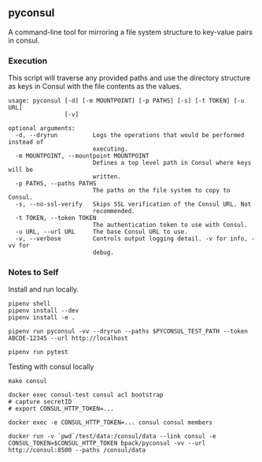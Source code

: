 ## pyconsul
A command-line tool for mirroring a file system structure to key-value pairs in consul.

### Execution
This script will traverse any provided paths and use the directory structure as keys in
Consul with the file contents as the values.

```
usage: pyconsul [-d] [-m MOUNTPOINT] [-p PATHS] [-s] [-t TOKEN] [-u URL]
                [-v]

optional arguments:
  -d, --dryrun          Logs the operations that would be performed instead of
                        executing.
  -m MOUNTPOINT, --mountpoint MOUNTPOINT
                        Defines a top level path in Consul where keys will be
                        written.
  -p PATHS, --paths PATHS
                        The paths on the file system to copy to Consul.
  -s, --no-ssl-verify   Skips SSL verification of the Consul URL. Not
                        recommended.
  -t TOKEN, --token TOKEN
                        The authentication token to use with Consul.
  -u URL, --url URL     The base Consul URL to use.
  -v, --verbose         Controls output logging detail. -v for info, -vv for
                        debug.
```

### Notes to Self
Install and run locally.

```
pipenv shell
pipenv install --dev
pipenv install -e .

pipenv run pyconsul -vv --dryrun --paths $PYCONSUL_TEST_PATH --token ABCDE-12345 --url http://localhost

pipenv run pytest
```

Testing with consul locally
```
make consul

docker exec consul-test consul acl bootstrap
# capture secretID
# export CONSUL_HTTP_TOKEN=...

docker exec -e CONSUL_HTTP_TOKEN=... consul consul members

docker run -v `pwd`/test/data:/consul/data --link consul -e CONSUL_TOKEN=$CONSUL_HTTP_TOKEN bpack/pyconsul -vv --url http://consul:8500 --paths /consul/data

```
